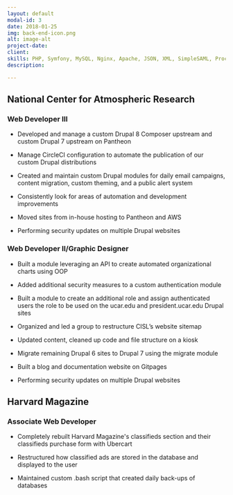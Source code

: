 ```yaml
---
layout: default
modal-id: 3
date: 2018-01-25
img: back-end-icon.png
alt: image-alt
project-date: 
client: 
skills: PHP, Symfony, MySQL, Nginx, Apache, JSON, XML, SimpleSAML, Procedural programming, OOP, Drush, Terminus
description: 

---
```


## National Center for Atmospheric Research

### Web Developer III

* Developed and manage a custom Drupal 8 Composer upstream and custom Drupal 7 upstream on Pantheon

* Manage CircleCI configuration to automate the publication of our custom Drupal distributions

* Created and maintain custom Drupal modules for daily email campaigns, content migration, custom theming, and a public alert system

* Consistently look for areas of automation and development improvements

* Moved sites from in-house hosting to Pantheon and AWS

* Performing security updates on multiple Drupal websites

### Web Developer II/Graphic Designer

* Built a module leveraging an API to create automated organizational charts using OOP

* Added additional security measures to a custom authentication module

* Built a module to create an additional role and assign authenticated users the role to be used on the ucar.edu and president.ucar.edu Drupal sites

* Organized and led a group to restructure CISL’s website sitemap

* Updated content, cleaned up code and file structure on a kiosk

* Migrate remaining Drupal 6 sites to Drupal 7 using the migrate module

* Built a blog and documentation website on Gitpages

* Performing security updates on multiple Drupal websites



## Harvard Magazine

### Associate Web Developer

* Completely rebuilt Harvard Magazine's classifieds section and their classifieds purchase form with Ubercart

* Restructured how classified ads are stored in the database and displayed to the user

* Maintained custom .bash script that created daily back-ups of databases
